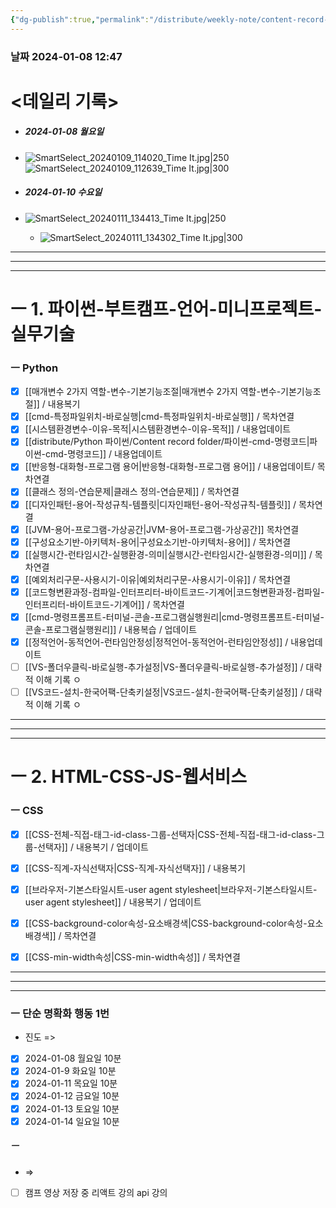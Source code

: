 ```yaml
---
{"dg-publish":true,"permalink":"/distribute/weekly-note/content-record-folder/2024-01-07-w2/","tags":["데일리-주간-기록"],"noteIcon":""}
---
```


### 날짜 2024-01-08 12:47

# <데일리 기록> 

- ##### 2024-01-08 월요일
- ![SmartSelect_20240109_114020_Time It.jpg|250](/img/user/%EC%B2%A8%EB%B6%80%ED%8C%8C%EC%9D%BC/SmartSelect_20240109_114020_Time%20It.jpg)
		![SmartSelect_20240109_112639_Time It.jpg|300](/img/user/%EC%B2%A8%EB%B6%80%ED%8C%8C%EC%9D%BC/SmartSelect_20240109_112639_Time%20It.jpg)


- ##### 2024-01-10 수요일
- ![SmartSelect_20240111_134413_Time It.jpg|250](/img/user/%EC%B2%A8%EB%B6%80%ED%8C%8C%EC%9D%BC/SmartSelect_20240111_134413_Time%20It.jpg)
	- ![SmartSelect_20240111_134302_Time It.jpg|300](/img/user/%EC%B2%A8%EB%B6%80%ED%8C%8C%EC%9D%BC/SmartSelect_20240111_134302_Time%20It.jpg)



----
-----
---
# ㅡ 1. 파이썬-부트캠프-언어-미니프로젝트-실무기술


### ㅡ Python
- [x] [[매개변수 2가지 역할-변수-기본기능조절\|매개변수 2가지 역할-변수-기본기능조절]] / 내용복기
- [x] [[cmd-특정파일위치-바로실행\|cmd-특정파일위치-바로실행]] / 목차연결
- [x] [[시스템환경변수-이유-목적\|시스템환경변수-이유-목적]] / 내용업데이트
- [x] [[distribute/Python 파이썬/Content record folder/파이썬-cmd-명령코드\|파이썬-cmd-명령코드]] / 내용업데이트
- [x] [[반응형-대화형-프로그램 용어\|반응형-대화형-프로그램 용어]] / 내용업데이트/ 목차연결
- [x] [[클래스 정의-연습문제\|클래스 정의-연습문제]] / 목차연결
- [x] [[디자인패턴-용어-작성규칙-템플릿\|디자인패턴-용어-작성규칙-템플릿]] / 목차연결
- [x] [[JVM-용어-프로그램-가상공간\|JVM-용어-프로그램-가상공간]] 목차연결
- [x] [[구성요소기반-아키텍처-용어\|구성요소기반-아키텍처-용어]] / 목차연결
- [x] [[실행시간-런타임시간-실행환경-의미\|실행시간-런타임시간-실행환경-의미]] / 목차연결
- [x] [[예외처리구문-사용시기-이유\|예외처리구문-사용시기-이유]] / 목차연결
- [x] [[코드형변환과정-컴파일-인터프리터-바이트코드-기계어\|코드형변환과정-컴파일-인터프리터-바이트코드-기계어]] / 목차연결
- [x] [[cmd-명령프롬프트-터미널-콘솔-프로그램실행원리\|cmd-명령프롬프트-터미널-콘솔-프로그램실행원리]] / 내용복습 / 업데이트
- [x] [[정적언어-동적언어-런타임안정성\|정적언어-동적언어-런타임안정성]] / 내용업데이트
- [ ] [[VS-폴더우클릭-바로실행-추가설정\|VS-폴더우클릭-바로실행-추가설정]] / 대략적 이해 기록 ㅇ
- [ ] [[VS코드-설치-한국어팩-단축키설정\|VS코드-설치-한국어팩-단축키설정]] / 대략적 이해 기록 ㅇ

------
---
---
# ㅡ 2. HTML-CSS-JS-웹서비스

### ㅡ CSS
- [x] [[CSS-전체-직접-태그-id-class-그룹-선택자\|CSS-전체-직접-태그-id-class-그룹-선택자]] / 내용복기 / 업데이트
- [x] [[CSS-직계-자식선택자\|CSS-직계-자식선택자]] / 내용복기
- [x] [[브라우저-기본스타일시트-user agent stylesheet\|브라우저-기본스타일시트-user agent stylesheet]] / 내용복기 / 업데이트
- [x] [[CSS-background-color속성-요소배경색\|CSS-background-color속성-요소배경색]] / 목차연결
- [x] [[CSS-min-width속성\|CSS-min-width속성]] / 목차연결



----
---
----
###  ㅡ 단순 명확화 행동 1번

- 진도 =>
- [x] 2024-01-08 월요일 10분
- [x] 2024-01-9 화요일 10분
- [x] 2024-01-11 목요일 10분
- [x] 2024-01-12 금요일 10분
- [x] 2024-01-13 토요일 10분
- [x] 2024-01-14 일요일 10분

##### ㅡ

-  =>
- [ ] 캠프 영상 저장 중
리액트 강의
api 강의